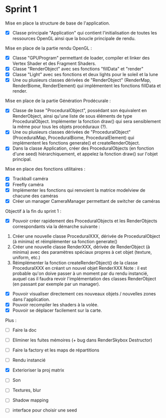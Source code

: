 # Sprint 1

Mise en place la structure de base de l'application.

- [x] Classe principale "Application" qui contient l'initialisation de toutes les ressources OpenGL ainsi que la boucle principale de rendu.

Mise en place de la partie rendu OpenGL :

- [x] Classe "GPUProgram" permettant de loader, compiler et linker des Vertex Shader et des Fragment Shaders.
- [x] Classe "RenderObject" avec ses fonctions "fillData" et "render"
- [x] Classe "Light" avec ses fonctions et deux lights pour le soleil et la lune
- [x] Une ou plusieurs classes dérivées de "RenderObject" (RenderMap, RenderBiome, RenderElement) qui implémentent les fonctions fillData et render.

Mise en place de la partie Génération Prodécurale :

- [x] Classe de base "ProceduralObject", possédant son équivalent en RenderObject, ainsi qu'une liste de sous éléments de type ProceduralObject. Implémenter la fonction draw() qui sera sensiblement la même pour tous les objets procéduraux (?).
- [x] Une ou plusieurs classes dérivées de "ProceduralObject" (ProceduralMap, ProceduralBiome, ProceduralElement) qui implémentent les fonctions generate() et createRenderObject.
- [x] Dans la classe Application, créer des ProceduralObjects (en fonction d'une seed) hiérarchiquement, et appelez la fonction draw() sur l'objet principal.

Mise en place des fonctions utilitaires :

- [x] Trackball caméra
- [x] Freefly caméra
- [x] Implémenter les fonctions qui renvoient la matrice modelview de chacune des caméras
- [x] Créer un manager CameraManager permettant de switcher de caméras

Objectif à la fin du sprint 1 :
- [x] Pouvoir créer rapidement des ProceduralObjects et les RenderObjects correspondants via la démarche suivante :
1. Créer une nouvelle classe ProceduralXXX, dérivée de ProceduralObject (à minima) et réimplémenter sa fonction generate()
2. Créer une nouvelle classe RenderXXX, dérivée de RenderObject (à minima) avec des paramètres spéciaux propres à cet objet (texture, uniform, etc.)
3. Réimplémenter la fonction createRenderObject() de la classe ProceduralXXX en créant un nouvel objet RenderXXX
 Note : il est probable qu'on doive passer à un moment par du rendu instancié, auquel cas il faudra revoir l'implémentation des classes RenderObject (en passant par exemple par un manager).
 
- [x] Pouvoir visualiser directement ces nouveaux objets / nouvelles zones dans l'application.
- [x] Pouvoir recompiler les shaders à la volée.
- [x] Pouvoir se déplacer facilement sur la carte.

Plus :
- [ ] Faire la doc
- [ ] Eliminer les fuites mémoires (+ bug dans RenderSkybox Destructor)
- [ ] Faire la factory et les maps de répartitions
- [ ] Rendu instancié
- [x] Exterioriser la proj matrix

- [ ] Son
- [ ] Textures, blur
- [ ] Shadow mapping
- [ ] interface pour choisir une seed
